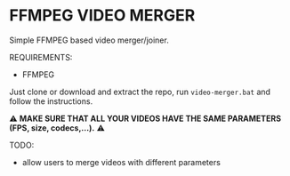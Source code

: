# FFMPEG VIDEO MERGER
 Simple FFMPEG based video merger/joiner.


REQUIREMENTS:
  - FFMPEG

Just clone or download and extract the repo, run `video-merger.bat` and follow the instructions.

⚠ **MAKE SURE THAT ALL YOUR VIDEOS HAVE THE SAME PARAMETERS (FPS, size, codecs,...).** ⚠

TODO:
- allow users to merge videos with different parameters
